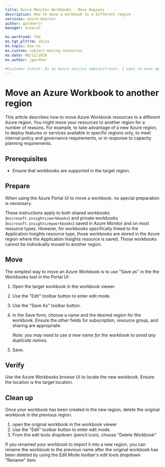 ```yaml
---
title: Azure Monitor Workbooks - Move Regions
description: How to move a workbook to a different region
services: azure-monitor
author: gardnerjr
manager: acearun

ms.workload: tbd
ms.tgt_pltfrm: ibiza
ms.topic: how-to
ms.custom: subject-moving-resources
ms.date: 08/12/2020
ms.author: jgardner

#Customer intent: As an Azure service administrator, I want to move my resources to another Azure region
---
```


# Move an Azure Workbook to another region

This article describes how to move Azure Workbook resources to a different Azure region. You might move your resources to another region for a number of reasons. For example, to take advantage of a new Azure region, to deploy features or services available in specific regions only, to meet internal policy and governance requirements, or in response to capacity planning requirements.

## Prerequisites

* Ensure that workbooks are supported in the target region.

## Prepare

When using the Azure Portal UI to move a workbook, no special preparation is necessary.

These instructions apply to both shared workbooks (`microsoft.insights/workbooks`) and private workbooks (`microsoft.insights/myworkbooks`) saved in Azure Monitor and on most resource types.
However, for workbooks specifically linked to the Application Insights resource type, those workbooks are stored in the Azure region where the Application Insights resource is saved.
Those workbooks cannot be individually moved to another region.


## Move

The simplest way to move an Azure Workbook is to use "Save as" in the the Workbooks tool in the Portal UI:

1. Open the target workbook in the workbook viewer.
2. Use the "Edit" toolbar button to enter edit mode.
3. Use the "Save As" toolbar button.
4. In the Save form, choose a name and the desired region for the workbook.  Ensure the other fields for subscription, resource group, and sharing are appropriate.

    *Note: you may need to use a new name for the workbook to avoid any duplicate names.*

5. Save. 

## Verify

Use the Azure Workbooks browse UI to locate the new workbook. Ensure the location is the target location.

## Clean up

Once your workbook has been created in the new region, delete the original workbook in the previous region.
1. open the original workbook in the workbook viewer
2. Use the "Edit" toolbar button to enter edit mode.
3. From the edit tools dropdown (pencil icon), choose "Delete Workbook"

If you renamed your workbook to import it into a new region, you can rename the workbook to the previous name after the original workbook has been deleted by using the Edit Mode toolbar's edit tools dropdown "Rename" item.
